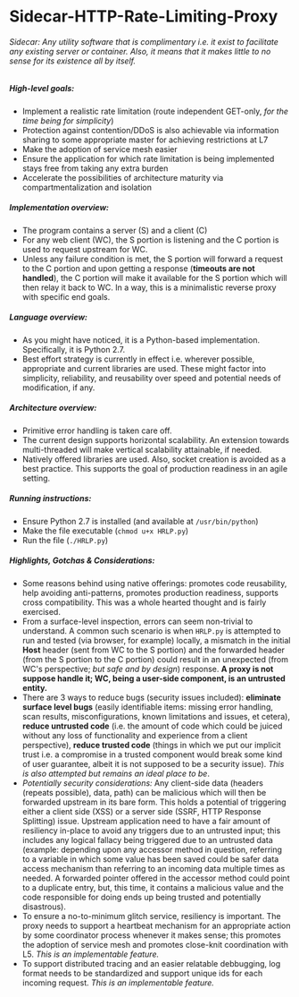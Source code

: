 # Sidecar-HTTP-Rate-Limiting-Proxy

###### Sidecar: Any utility software that is complimentary i.e. it exist to facilitate any existing server or container. Also, it means that it makes little to no sense for its existence all by itself.


##### High-level goals:
- Implement a realistic rate limitation (route independent GET-only, _for the time being for simplicity_)
- Protection against contention/DDoS is also achievable via information sharing to some appropriate master for achieving restrictions at L7
- Make the adoption of service mesh easier
- Ensure the application for which rate limitation is being implemented stays free from taking any extra burden
- Accelerate the possibilities of architecture maturity via compartmentalization and isolation


##### Implementation overview:
- The program contains a server (S) and a client (C)
- For any web client (WC), the S portion is listening and the C portion is used to request upstream for WC.
- Unless any failure condition is met, the S portion will forward a request to the C portion and upon getting a response (**timeouts are not handled**), the C portion will make it available for the S portion which will then relay it back to WC. In a way, this is a minimalistic reverse proxy with specific end goals.


##### Language overview:
- As you might have noticed, it is a Python-based implementation. Specifically, it is Python 2.7.
- Best effort strategy is currently in effect i.e. wherever possible, appropriate and current libraries are used. These might factor into simplicity, reliability, and reusability over speed and potential needs of modification, if any.


##### Architecture overview:
- Primitive error handling is taken care off.
- The current design supports horizontal scalability. An extension towards multi-threaded will make vertical scalability attainable, if needed.
- Natively offered libraries are used. Also, socket creation is avoided as a best practice. This supports the goal of production readiness in an agile setting.


##### Running instructions:
- Ensure Python 2.7 is installed (and available at `/usr/bin/python`)
- Make the file executable (`chmod u+x HRLP.py`)
- Run the file (`./HRLP.py`)


##### Highlights, Gotchas & Considerations:
- Some reasons behind using native offerings: promotes code reusability, help avoiding anti-patterns, promotes production readiness, supports cross compatibility. This was a whole hearted thought and is fairly exercised.
- From a surface-level inspection, errors can seem non-trivial to understand. A common such scenario is when `HRLP.py` is attempted to run and tested (via browser, for example) locally, a mismatch in the initial **Host** header (sent from WC to the S portion) and the forwarded header (from the S portion to the C portion) could result in an unexpected (from WC's perspective; _but safe and by design_) response. **A proxy is not suppose handle it; WC, being a user-side component, is an untrusted entity.**
- There are 3 ways to reduce bugs (security issues included): **eliminate surface level bugs** (easily identifiable items: missing error handling, scan results, misconfigurations, known limitations and issues, et cetera), **reduce untrusted code** (i.e. the amount of code which could be juiced without any loss of functionality and experience from a client perspective), **reduce trusted code** (things in which we put our implicit trust i.e. a compromise in a trusted component would break some kind of user guarantee, albeit it is not supposed to be a security issue). _This is also attempted but remains an ideal place to be_.
- _Potentially security considerations:_ Any client-side data (headers (repeats possible), data, path) can be malicious which will then be forwarded upstream in its bare form. This holds a potential of triggering either a client side (XSS) or a server side (SSRF, HTTP Response Splitting) issue. Upstream application need to have a fair amount of resiliency in-place to avoid any triggers due to an untrusted input; this includes any logical fallacy being triggered due to an untrusted data (example: depending upon any accessor method in question, referring to a variable in which some value has been saved could be safer data access mechanism than referring to an incoming data multiple times as needed. A forwarded pointer offered in the accessor method could point to a duplicate entry, but, this time, it contains a malicious value and the code responsible for doing ends up being trusted and potentially disastrous).
- To ensure a no-to-minimum glitch service, resiliency is important. The proxy needs to support a heartbeat mechanism for an appropriate action by some coordinator process whenever it makes sense; this promotes the adoption of service mesh and promotes close-knit coordination with L5. _This is an implementable feature._
- To support distributed tracing and an easier relatable debbugging, log format needs to be standardized and support unique ids for each incoming request. _This is an implementable feature._
